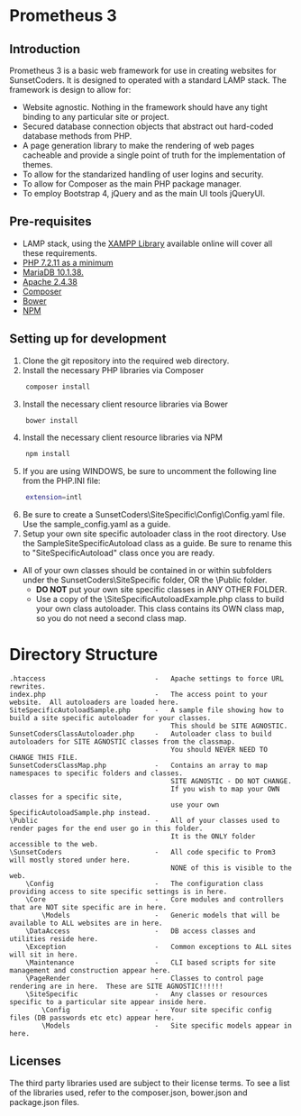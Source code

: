 # Prometheus 3
## Introduction
Prometheus 3 is a basic web framework for use in creating websites for SunsetCoders.
It is designed to operated with a standard LAMP stack.
The framework is design to allow for:
*  Website agnostic.  Nothing in the framework should have any tight binding to any particular site or project.
*  Secured database connection objects that abstract out hard-coded database methods from PHP.
*  A page generation library to make the rendering of web pages cacheable and provide a single point of truth for the
   implementation of themes.
*  To allow for the standarized handling of user logins and security.
*  To allow for Composer as the main PHP package manager.
*  To employ Bootstrap 4, jQuery and  as the main UI tools jQueryUI.
## Pre-requisites
*  LAMP stack, using the [XAMPP Library][1] available online will cover all these requirements.
*  [PHP 7.2.11 as a minimum][2]
*  [MariaDB 10.1.38.][3]
*  [Apache 2.4.38][4]
*  [Composer][5]
*  [Bower][6]
*  [NPM][7]
## Setting up for development
1. Clone the git repository into the required web directory.
2. Install the necessary PHP libraries via Composer
```bash
    composer install
```
3. Install the necessary client resource libraries via Bower
```bash
    bower install
```
4. Install the necessary client resource libraries via NPM
```bash
    npm install
```
5. If you are using WINDOWS, be sure to uncomment the following line from the PHP.INI file:
```bash
    extension=intl
```
6. Be sure to create a SunsetCoders\SiteSpecific\Config\Config.yaml file.  Use the sample_config.yaml as a guide.
7. Setup your own site specific autoloader class in the root directory.  Use the SampleSiteSpecificAutoload
class as a guide.  Be sure to rename this to "SiteSpecificAutoload" class once you are ready.

* All of your own classes should be contained in or within subfolders under the SunsetCoders\SiteSpecific folder, OR the \Public
folder.
    * **DO NOT** put your own site specific classes in ANY OTHER FOLDER.
    * Use a copy of the \SiteSpecificAutoloadExample.php class to build your own class autoloader.  This class contains its OWN class map, so you do not need a second class map.

# Directory Structure

```text
.htaccess                           -   Apache settings to force URL rewrites.
index.php                           -   The access point to your website.  All autoloaders are loaded here.
SiteSpecificAutoloadSample.php      -   A sample file showing how to build a site specific autoloader for your classes.
                                        This should be SITE AGNOSTIC.
SunsetCodersClassAutoloader.php     -   Autoloader class to build autoloaders for SITE AGNOSTIC classes from the classmap.
                                        You should NEVER NEED TO CHANGE THIS FILE.
SunsetCodersClassMap.php            -   Contains an array to map namespaces to specific folders and classes.
                                        SITE AGNOSTIC - DO NOT CHANGE.
                                        If you wish to map your OWN classes for a specific site,
                                        use your own SpecificAutoloadSample.php instead.                                     
\Public                             -   All of your classes used to render pages for the end user go in this folder.
                                        It is the ONLY folder accessible to the web.
\SunsetCoders                       -   All code specific to Prom3 will mostly stored under here.
                                        NONE of this is visible to the web.
    \Config                         -   The configuration class providing access to site specific settings is in here.
    \Core                           -   Core modules and controllers that are NOT site specific are in here.
        \Models                     -   Generic models that will be available to ALL websites are in here.
    \DataAccess                     -   DB access classes and utilities reside here.
    \Exception                      -   Common exceptions to ALL sites will sit in here.
    \Maintenance                    -   CLI based scripts for site management and construction appear here.
    \PageRender                     -   Classes to control page rendering are in here.  These are SITE AGNOSTIC!!!!!!
    \SiteSpecific                   -   Any classes or resources specific to a particular site appear inside here.
        \Config                     -   Your site specific config files (DB passwords etc etc) appear here.
        \Models                     -   Site specific models appear in here.
```

## Licenses
The third party libraries used are subject to their license terms. To see a list of the libraries used, refer to the composer.json, bower.json and package.json files.

[1]: https://www.apachefriends.org/index.html "XAMPP" 
[2]: http://us1.php.net/downloads.php "PHP"
[3]: https://www.mysql.com/downloads/ "MySQL"
[4]: https://httpd.apache.org/download.cgi "Apache2"
[5]: https://getcomposer.org "Composer"
[6]: https://bower.io "Bower"
[7]: https://www.npmjs.com/get-npm "NPM"

